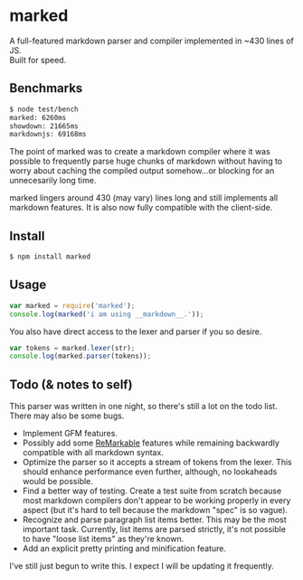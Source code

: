 # marked

A full-featured markdown parser and compiler implemented in ~430 lines of JS.  
Built for speed.

## Benchmarks

``` bash
$ node test/bench
marked: 6260ms
showdown: 21665ms
markdownjs: 69168ms
```

The point of marked was to create a markdown compiler where it was possible to 
frequently parse huge chunks of markdown without having to worry about 
caching the compiled output somehow...or blocking for an unnecesarily long time.

marked lingers around 430 (may vary) lines long and still implements all 
markdown features. It is also now fully compatible with the client-side.

## Install

``` bash
$ npm install marked
```

## Usage

``` js
var marked = require('marked');
console.log(marked('i am using __markdown__.'));
```

You also have direct access to the lexer and parser if you so desire.

``` js
var tokens = marked.lexer(str);
console.log(marked.parser(tokens));
```

## Todo (& notes to self)

This parser was written in one night, so there's still a lot on the todo list.
There may also be some bugs.

- Implement GFM features.
- Possibly add some 
  [ReMarkable](http://camendesign.com/code/remarkable/documentation.html) 
  features while remaining backwardly compatible with all markdown syntax.
- Optimize the parser so it accepts a stream of tokens from the lexer. This
  should enhance performance even further, although, no lookaheads would 
  be possible.
- Find a better way of testing. Create a test suite from scratch because most 
  markdown compilers don't appear to be working properly in every aspect (but 
  it's hard to tell because the markdown "spec" is so vague).
- Recognize and parse paragraph list items better. This may be the most 
  important task. Currently, list items are parsed strictly, it's not possible 
  to have "loose list items" as they're known.
- Add an explicit pretty printing and minification feature.

I've still just begun to write this. I expect I will be updating it frequently.
